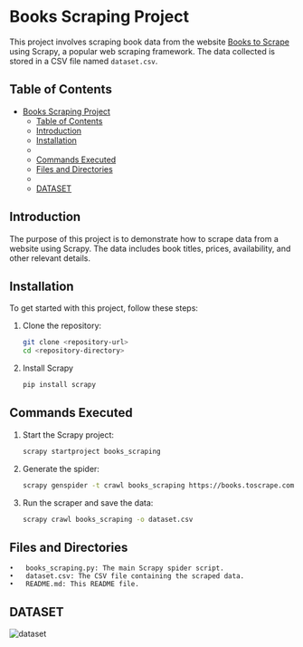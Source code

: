 # Books Scraping Project

This project involves scraping book data from the website [Books to Scrape](https://books.toscrape.com) using Scrapy, a popular web scraping framework. The data collected is stored in a CSV file named `dataset.csv`.

## Table of Contents
- [Books Scraping Project](#books-scraping-project)
	- [Table of Contents](#table-of-contents)
	- [Introduction](#introduction)
	- [Installation](#installation)
	- [](#)
	- [Commands Executed](#commands-executed)
	- [Files and Directories](#files-and-directories)
	- [](#-1)
	- [DATASET](#dataset)

## Introduction
The purpose of this project is to demonstrate how to scrape data from a website using Scrapy. The data includes book titles, prices, availability, and other relevant details.

## Installation
To get started with this project, follow these steps:

1. Clone the repository:
   ```bash
   git clone <repository-url>
   cd <repository-directory>	
2. Install Scrapy
   ```bash
   pip install scrapy
##
## Commands Executed
1. Start the Scrapy project:
   ```bash
   scrapy startproject books_scraping
2. Generate the spider:
   ```bash
   scrapy genspider -t crawl books_scraping https://books.toscrape.com
3. Run the scraper and save the data:
   ```bash
   scrapy crawl books_scraping -o dataset.csv
## Files and Directories
	•	books_scraping.py: The main Scrapy spider script.
	•	dataset.csv: The CSV file containing the scraped data.
	•	README.md: This README file.
##
## DATASET
![dataset](https://raw.githubusercontent.com/Hossamster/Books_Prices_Scraping/main/dataset_view.png)

